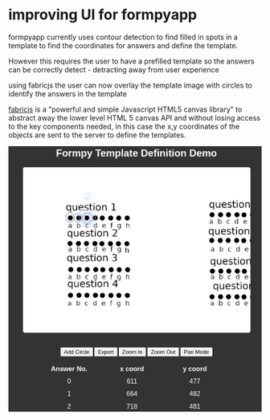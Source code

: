# improving UI for formpyapp

formpyapp currently uses contour detection to find filled in spots in a template to find the coordinates for answers and define the template.

However this requires the user to have a prefilled template so the answers can be correctly detect - detracting away from user experience

using fabricjs the user can now overlay the template image with circles to identify the answers in the template

[fabricjs](http://fabricjs.com/) is a "powerful and simple Javascript HTML5 canvas library" to abstract away the lower level HTML 5 canvas API and without losing access to the key components needed, in this case the x,y coordinates of the objects are sent to the server to define the templates.

![UI demo webpage screenshot](./formpy-fabricjs.png)
